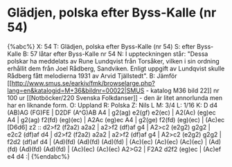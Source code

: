 # Glädjen, polska efter Byss-Kalle (nr 54)

{%abc%}
X: 54
T: Glädjen, polska efter Byss-Kalle (nr 54)
S: efter Byss-Kalle
B: 57 låtar efter Byss-Kalle nr 54
N: I uppteckningen står: "Dessa polskar ha meddelats av Rune Lundqvist från Torsåker, vilken i sin ordning erhållit dem från Joel Rådberg, Sandviken. Enligt uppgift av Lundqvist skulle Rådberg fått melodierna 1931 av Arvid Tjällstedt".
B: Jämför [[http://www.smus.se/earkiv/fmk/browselarge.php?lang=en&katalogid=M+36&bildnr=00022|SMUS - katalog M36 bild 22]] nr 100 ur [[Notböcker/220 Svenska Folkdanser]] - den är litet annorlunda men har en liknande form.
O: Uppland
R: Polska
Z: Nils L
M: 3/4
L: 1/16
K: D
d4 (AB)AG (FG)FE | D2DF (A^G)AB A4 | g2(ag) e2(gf) e2(ec) | A2(Ac) (eg)ec A4 |
g2(ag) f2(fd) (eg)(ec) | A2Ac (eg)ec A4 | g2(ge) f2(fd) (eg)(ec) | (Ac)ec [D6d6] z2 ::
d2>f2 (f2a2) a2a2 | a2>f2 (df)af g4 | A2>c2 (e2g2) g2g2 | e2c2 (df)af d4 |
d2>f2 (f2a2) a2a2 | a2>f2 (df)af g4 | A2>c2 (e2g2) g2g2 | f2d2 (df)af d4 |
(Ad)(fd) (Ad)(fd) (Ad)(fd) | (Ac)(ec) (Ac)(ec) (Ac)(ec) | (Ad)(fd) (Ad)(fd) (Ad)(fd) | (Ac)(ec) (Ac)(ec) A2>G2 |
F2A2 d2f2 (eg)ec | (Ac)ef e4 d4 :|
{%endabc%}
